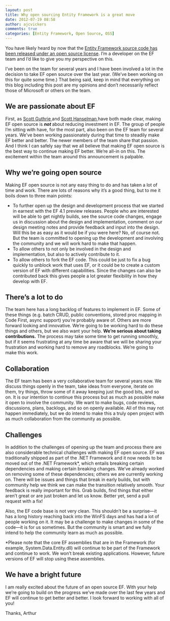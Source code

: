 ```yaml
---
layout: post
title: Why open sourcing Entity Framework is a great move
date: 2012-07-19 08:58
author: ajcvickers
comments: true
categories: [Entity Framework, Open Source, OSS]
---
```

You have likely heard by now that the <a title="Entity Framework source code has been released under an open source license" href="https://docs.microsoft.com/archive/blogs/adonet/entity-framework-and-open-source">Entity Framework source code has been released under an open source license</a>. I’m a developer on the EF team and I’d like to give you my perspective on this.

I’ve been on the team for several years and I have been involved a lot in the decision to take EF open source over the last year. (We’ve been working on this for quite some time.) That being said, keep in mind that everything on this blog including this post are my opinions and don’t necessarily reflect those of Microsoft or others on the team.


<h2>We are passionate about EF</h2>
First, as <a title="Scott Guthrie" href="http://weblogs.asp.net/scottgu/archive/2012/07/19/entity-framework-and-open-source.aspx">Scott Guthrie </a>and <a title="Scott Hanselman " href="http://www.hanselman.com/blog/EntityFrameworkMagicUnicornAndMuchMoreIsNowOpenSourceWithTakeBacks.aspx">Scott Hanselman </a>have both made clear, making EF open source is <em><strong>not </strong></em>about reducing investment in EF. The group of people I’m sitting with have, for the most part, also been on the EF team for several years. We’ve been working passionately during that time to steadily make EF better and better. The newer members of the team share that passion. And I think I can safely say that we all believe that making EF open source is the best way to continue making EF better. We’re all-in on this. The excitement within the team around this announcement is palpable.
<h2>Why we’re going open source</h2>
Making EF open source is not any easy thing to do and has taken a lot of time and work. There are lots of reasons why it’s a good thing, but to me it boils down to three main points:
<ul>
	<li>To further open up the design and development process that we started in earnest with the EF 4.1 preview releases. People who are interested will be able to get nightly builds, see the source code changes, engage us in discussion about the design and implementation, comment on our design meeting notes and provide feedback and input into the design. Will this be as easy as it would be if you were here? No, of course not. But the team is committed to opening up the development and involving the community and we will work hard to make that happen.</li>
	<li>To allow others to not only be involved in the design and implementation, but also to actively contribute to it.</li>
	<li>To allow others to fork the EF code. This could be just to fix a bug quickly to unblock work that uses EF, or it could be to create a custom version of EF with different capabilities. Since the changes can also be contributed back this gives people a lot greater flexibility in how they develop with EF.</li>
</ul>
<h2>There’s a lot to do</h2>
The team here has a long backlog of features to implement in EF. Some of these things (e.g. batch CRUD, public conventions, stored proc mapping in Code First, async support) you’re probably aware of. Others are more forward looking and innovative. We’re going to be working hard to do these things and others, but we also want your help. <strong>We’re serious about taking contributions.</strong> The process may take some time to get running smoothly, but if it seems frustrating at any time be aware that we will be sharing your frustration and working hard to remove any roadblocks. We’re going to make this work.
<h2>Collaboration</h2>
The EF team has been a very collaborative team for several years now. We discuss things openly in the team, take ideas from everyone, iterate on them, try things, throw some of it away keeping just the good bits, and so on. It is our intention to continue this process but as much as possible make it open to involve the community. We want to make bugs, code reviews, discussions, plans, backlogs, and so on openly available. All of this may not happen immediately, but we do intend to make this a truly open project with as much collaboration from the community as possible.
<h2>Challenges</h2>
In addition to the challenges of opening up the team and process there are also considerable technical challenges with making EF open source. EF was traditionally shipped as part of the .NET Framework and it now needs to be moved out of the .NET Framework*, which entails breaking certain dependencies and making certain breaking changes. We’ve already worked on removing some of these dependencies; others we are currently working on. There will be issues and things that break in early builds, but with community help we think we can make the transition relatively smooth. Your feedback is really important for this. Grab builds, find things that either aren’t great or are just broken and let us know. Better yet, send a pull request with a fix!

Also, the EF code base is not very clean. This shouldn’t be a surprise—it has a long history reaching back into the WinFS days and has had a lot of people working on it. It may be a challenge to make changes in some of the code—it is for us sometimes. But the community is smart and we fully intend to help the community learn as much as possible.

*Please note that the core EF assemblies that are in the Framework (for example, System.Data.Entity.dll) will continue to be part of the Framework and continue to work. We won’t break existing applications. However, future versions of EF will stop using these assemblies.
<h2>We have a bright future</h2>
I am really excited about the future of an open source EF. With your help we’re going to build on the progress we’ve made over the last few years and EF will continue to get better and better. I look forward to working with all of you!

Thanks,
Arthur
